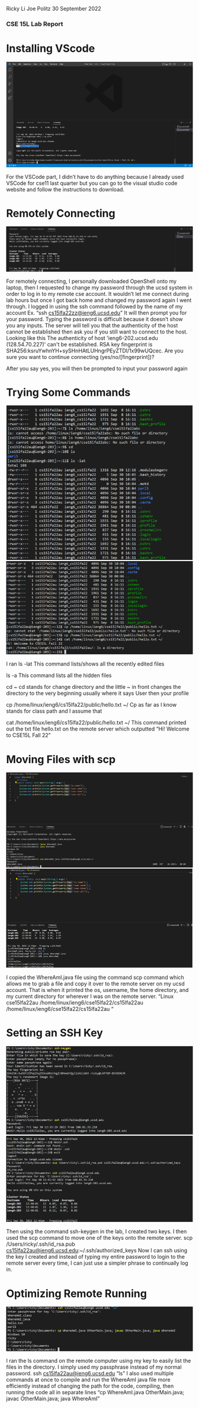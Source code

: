 Ricky Li
Joe Politz
30 September 2022

### CSE 15L Lab Report

# Installing VScode

![My Image](sc-lab-report-1.PNG)

For the VSCode part, I didn’t have to do anything because I already used VSCode for cse11 last quarter but you can go to the visual studio code website and follow the instructions to download.

# Remotely Connecting

![My Image](sc-lab-report-1-2.PNG)

For remotely connecting, I personally downloaded OpenShell onto my laptop, then I requested to change my password through the ucsd system in order to log in to my remote cse account. It wouldn’t let me connect during lab hours but once I got back home and changed my password again I went through. I logged in using the ssh command followed by the name of my account
Ex. “ssh cs15lfa22zz@ieng6.ucsd.edu”
It will then prompt you for your password. Typing the password is difficult because it doesn’t show you any inputs. The server will tell you that the authenticity of the host cannot be established then ask you if you still want to connect to the host.
Looking like this
The authenticity of host 'ieng6-202.ucsd.edu (128.54.70.227)' can't be established.
RSA key fingerprint is SHA256:ksruYwhnYH+sySHnHAtLUHngrPEyZTDl/1x99wUQcec.
Are you sure you want to continue connecting (yes/no/[fingerprint])? 

After you say yes, you will then be prompted to input your password again

# Trying Some Commands


![My Image](sc-lab-report-1-3.PNG)
![My Image](sc-lab-report-1-4.PNG)

I ran
ls -lat
This command lists/shows all the recently edited files

ls -a
This command lists all the hidden files

cd ~
cd stands for change directory and the little ~ in front changes the directory to the very beginning usually where it says User then your profile

cp /home/linux/ieng6/cs15lfa22/public/hello.txt ~/
Cp as far as I know stands for class path and I assume that

cat /home/linux/ieng6/cs15lfa22/public/hello.txt ~/
This command printed out the txt file hello.txt on the remote server which outputted “Hi! Welcome to CSE15L Fall 22”

# Moving Files with scp


![My Image](sc-lab-report-1-5.PNG)
![My Image](sc-lab-report-1-6.PNG)

I copied the WhereAmI.java file using the command scp command which allows me to grab a file and copy it over to the remote server on my ucsd account. That is when it printed the os, username, the home directory, and my current directory for wherever I was on the remote server. “Linux
cse15lfa22au
/home/linux/ieng6/cse15lfa22/cs15lfa22au
/home/linux/ieng6/cse15lfa22/cs15lfa22au “

# Setting an SSH Key


![My Image](sc-lab-report-1-7.PNG)
![My Image](sc-lab-report-1-8.PNG)

Then using the command ssh-keygen in the lab, I created two keys. I then used the scp command to move one of the keys onto the remote server. 
scp /Users/ricky/.ssh/id_rsa.pub cs15lfa22au@ieng6.ucsd.edu:~/.ssh/authorized_keys
Now I can ssh using the key I created and instead of typing my entire password to login to the remote server every time, I can just use a simpler phrase to continually log in.

# Optimizing Remote Running


![My Image](sc-lab-report-1-9.PNG)

I ran the ls command on the remote computer using my key to easily list the files in the directory. I simply used my passphrase instead of my normal password.
ssh cs15lfa22au@ieng6.ucsd.edu “ls”
 I also used multiple commands at once to compile and run the WhereAmI java file more efficiently instead of changing the path for the code, compiling, then running the code all in separate lines
“cp WhereAmI.java OtherMain.java; javac OtherMain.java; java WhereAmI”


